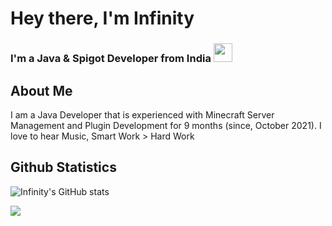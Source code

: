 
<h1>Hey there, I'm Infinity</h1>
<h3>I'm a Java & Spigot Developer from India <img src="https://seeklogo.com/images/I/Indian_Flag-logo-19B702FA68-seeklogo.com.png" width="30px"></h3>

## About Me
I am a Java Developer that is experienced with Minecraft Server Management and Plugin Development for
9 months (since, October 2021). I love to hear Music, Smart Work > Hard Work

## Github Statistics
![Infinity's GitHub stats](https://github-readme-stats.vercel.app/api?username=Ixf1nity&show_icons=true)

![](https://visitor-badge.laobi.icu/badge?page_id=Ixf1nity.Ixf1nity&style=for-the-badge)
